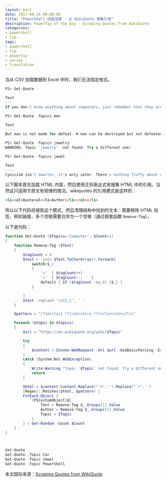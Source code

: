 ```yaml
---
layout: post
date: 2017-08-24 00:00:00
title: "PowerShell 技能连载 - 从 WikiQuote 搜集引用"
description: PowerTip of the Day - Scraping Quotes from WikiQuote
categories:
- powershell
- tip
tags:
- powershell
- tip
- powertip
- series
- translation
---
```

当从 CSV 加载数据到 Excel 中时，我们无法指定格式。

```powershell
PS> Get-Quote

Text
----
If you don't know anything about computers, just remember that they are machines that do exactly w...
```

```powershell
PS> Get-Quote -Topics men

Text                                                                     Author
----                                                                     ------
But man is not made for defeat. A man can be destroyed but not defeated.  Ernest Hemingway (1899–1...
```

```powershell
PS> Get-Quote -Topics jewelry
WARNING: Topic 'jewelry'  not found. Try a different one!

PS> Get-Quote -Topics jewel

Text
----
Cynicism isn't smarter, it's only safer. There's nothing fluffy about optimism . … People have th...
```

以下脚本首先加载 HTML 内容，然后使用正则表达式来搜集 HTML 中的引用。当然这只适用于原文有规律的情况。wikiquotes 的引用模式是这样的：

```html
<li><ul>Quote<ul><li>Author</li></ul></li>
```

所以以下代码将搜索这个模式，然后清理结构中找到的文本：需要移除 HTML 标签，例如链接，多个空格需要合并为一个空格（通过嵌套函数 `Remove-Tag`）。

以下是代码：

```powershell
function Get-Quote ($Topics='Computer', $Count=1)
{
    function Remove-Tag ($Text)
    {
        $tagCount = 0
        $text = -join $Text.ToCharArray().Foreach{
            switch($_)
            {
                '<'  { $tagCount++}
                '>'  { $tagCount--; ' '}
                default { if ($tagCount -eq 0) {$_} }
            }

        }
        $text -replace '\s{2,}', ' '
    }

    $pattern = "(?im)<li>(.*?)<ul><li>(.*?)</li></ul></li>"

    Foreach ($topic in $topics)
    {
        $url = "https://en.wikiquote.org/wiki/$Topic"

        try
        {
            $content = Invoke-WebRequest -Uri $url -UseBasicParsing -ErrorAction Stop
        }
        catch [System.Net.WebException]
        {
            Write-Warning "Topic '$Topic' not found. Try a different one!"
            return
        }

        $html = $content.Content.Replace("`n",'').Replace("`r",'')
        [Regex]::Matches($html, $pattern) |
        ForEach-Object {
            [PSCustomObject]@{
                Text = Remove-Tag $_.Groups[1].Value
                Author = Remove-Tag $_.Groups[2].Value
                Topic = $Topic
            }
        } | Get-Random -Count $Count
    }
}



Get-Quote
Get-Quote -Topic Car
Get-Quote -Topic Jewel
Get-Quote -Topic PowerShell
```

<!--more-->
本文国际来源：[Scraping Quotes from WikiQuote](http://community.idera.com/powershell/powertips/b/tips/posts/scraping-quotes-from-wikiquote)
